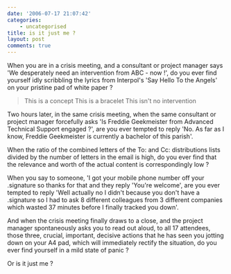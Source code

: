 ```yaml
---
date: '2006-07-17 21:07:42'
categories:
    - uncategorised
title: is it just me ?
layout: post
comments: true
---
```

When you are in a crisis meeting, and a consultant or project manager
says 'We desperately need an intervention from ABC - now !', do you ever
find yourself idly scribbling the lyrics from Interpol's 'Say Hello To
the Angels' on your pristine pad of white paper ?

> This is a concept 
> This is a bracelet 
> This isn't no intervention

Two hours later, in the same crisis meeting, when the same consultant or
project manager forcefully asks 'Is Freddie Geekmeister from Advanced
Technical Support engaged ?', are you ever tempted to reply 'No. As far
as I know, Freddie Geekmeister is currently a bachelor of this parish'.

When the ratio of the combined letters of the To: and Cc: distributions
lists divided by the number of letters in the email is high, do you ever
find that the relevance and worth of the actual content is
correspondingly low ?

When you say to someone, 'I got your mobile phone number off your
.signature so thanks for that and they reply 'You're welcome', are you
ever tempted to reply 'Well actually no I didn't because you don't have
a .signature so I had to ask 8 different colleagues from 3 different
companies which wasted 37 minutes before I finally tracked you down'.

And when the crisis meeting finally draws to a close, and the project
manager spontaneously asks you to read out aloud, to all 17 attendees,
those three, crucial, important, decisive actions that he has seen you
jotting down on your A4 pad, which will immediately rectify the
situation, do you ever find yourself in a mild state of panic ?

Or is it just me ?
